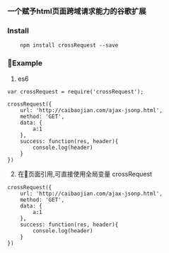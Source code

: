 ### 一个赋予html页面跨域请求能力的谷歌扩展

### Install
        npm install crossRequest --save

### Example

1. es6
```
var crossRequest = require('crossRequest');

crossRequest({
    url: 'http://caibaojian.com/ajax-jsonp.html',
    method: 'GET',
    data: {
        a:1
    },
    success: function(res, header){
        console.log(header)
    }
})
```

2. 在页面引用,可直接使用全局变量 crossRequest

```
crossRequest({
    url: 'http://caibaojian.com/ajax-jsonp.html',
    method: 'GET',
    data: {
        a:1
    },
    success: function(res, header){
        console.log(header)
    }
})

```